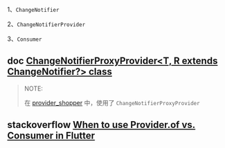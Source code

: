 1、`ChangeNotifier`

2、`ChangeNotifierProvider`

3、`Consumer`





## doc [ChangeNotifierProxyProvider<T, R extends ChangeNotifier?> class](https://pub.dev/documentation/provider/latest/provider/ChangeNotifierProxyProvider-class.html)

> NOTE: 
>
> 在 [provider_shopper](https://github.com/flutter/samples/tree/master/provider_shopper) 中，使用了 `ChangeNotifierProxyProvider`



## stackoverflow [When to use Provider.of vs. Consumer in Flutter](https://stackoverflow.com/questions/58774301/when-to-use-provider-ofx-vs-consumerx-in-flutter)